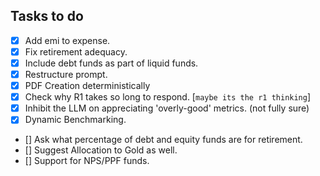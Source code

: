 ## Tasks to do
- [x] Add emi to expense.
- [x] Fix retirement adequacy.
- [x] Include debt funds as part of liquid funds.
- [x] Restructure prompt.
- [x] PDF Creation deterministically
- [x] Check why R1 takes so long to respond. [`maybe its the r1 thinking`]
- [x] Inhibit the LLM on appreciating 'overly-good' metrics. (not fully sure)
- [x] Dynamic Benchmarking.
- [] Ask what percentage of debt and equity funds are for retirement.
- [] Suggest Allocation to Gold as well.
- [] Support for NPS/PPF funds.